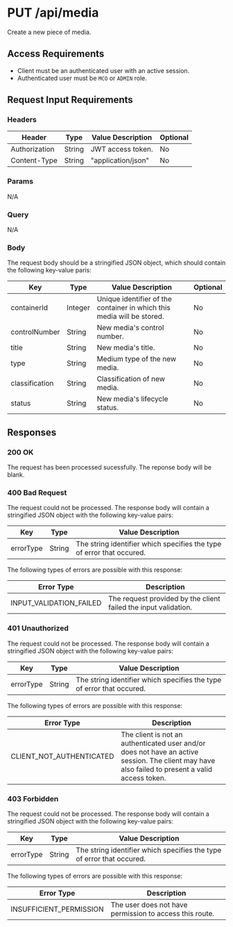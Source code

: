 # PUT /api/media

Create a new piece of media.

## Access Requirements

- Client must be an authenticated user with an active session.
- Authenticated user must be `MCO` or `ADMIN` role.

## Request Input Requirements

### Headers

|Header|Type|Value Description|Optional|
|-|-|-|-|
|Authorization|String|JWT access token.|No|
|Content-Type|String|"application/json"|No|

### Params

N/A

### Query

N/A

### Body

The request body should be a stringified JSON object, which should contain the following key-value paris:

|Key|Type|Value Description|Optional|
|-|-|-|-|
|containerId|Integer|Unique identifier of the container in which this media will be stored.|No|
|controlNumber|String|New media's control number.|No|
|title|String|New media's title.|No|
|type|String|Medium type of the new media.|No|
|classification|String|Classification of new media.|No|
|status|String|New media's lifecycle status.|No|

## Responses

### 200 OK

The request has been processed sucessfully.  The reponse body will be blank.

### 400 Bad Request

The request could not be processed.  The response body will contain a stringified JSON object with the following key-value pairs:

|Key|Type|Value Description|
|-|-|-|
|errorType|String|The string identifier which specifies the type of error that occured.|

The following types of errors are possible with this response:

|Error Type|Description|
|-|-|
|INPUT_VALIDATION_FAILED|The request provided by the client failed the input validation.|

### 401 Unauthorized

The request could not be processed.  The response body will contain a stringified JSON object with the following key-value pairs:

|Key|Type|Value Description|
|-|-|-|
|errorType|String|The string identifier which specifies the type of error that occured.|

The following types of errors are possible with this response:

|Error Type|Description|
|-|-|
|CLIENT_NOT_AUTHENTICATED|The client is not an authenticated user and/or does not have an active session.  The client may have also failed to present a valid access token.|

### 403 Forbidden

The request could not be processed.  The response body will contain a stringified JSON object with the following key-value pairs:

|Key|Type|Value Description|
|-|-|-|
|errorType|String|The string identifier which specifies the type of error that occured.|

The following types of errors are possible with this response:

|Error Type|Description|
|-|-|
|INSUFFICIENT_PERMISSION|The user does not have permission to access this route.|